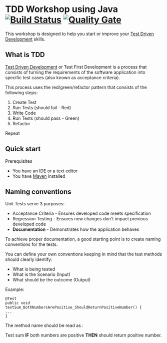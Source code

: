 # TDD Workshop using Java [![Build Status](https://travis-ci.org/rafaelspinto/workshop-tdd-java.svg?branch=master)](https://travis-ci.org/rafaelspinto/workshop-tdd-java) [![Quality Gate](https://sonarcloud.io/api/badges/gate?key=workshop:tdd-java)](https://sonarcloud.io/dashboard?id=workshop%3Atdd-java)
This workshop is designed to help you start or improve your [Test Driven Development](https://en.wikipedia.org/wiki/Test-driven_development) skills.


## What is TDD

[Test Driven Development](https://en.wikipedia.org/wiki/Test-driven_development) or Test First Development is a process that consists of turning the requirements of the software application into specific test cases (also known as acceptance criteria). 

This process uses the red/green/refactor pattern that consists of the following steps: 

1. Create Test
2. Run Tests (should fail - Red)
3. Write Code
4. Run Tests (should pass - Green)  
5. Refactor

Repeat  

## Quick start

Prerequisites

* You have an IDE or a text editor
* You have [Maven](https://maven.apache.org/) installed

## Naming conventions

Unit Tests serve 3 purposes:

* Acceptance Criteria - Ensures developed code meets specification
* Regression Testing - Ensures new changes don't impact previous developed code
* **Documentation** - Demonstrates how the application behaves

To achieve proper documentation, a good starting point is to create naming conventions for the tests.

You can define your own conventions keeping in mind that the test methods should clearly identify:

* What is being tested
* What is the Scenario (Input)
* What should be the outcome (Output)

Example:

```
@Test
public void testSum_BothNumbersArePositive_ShouldReturnPositiveNumber() {
...
}
```

The method name should be read as :

Test sum **IF** both numbers are positive **THEN** should return positive number.
